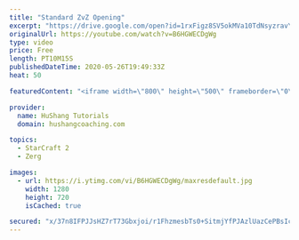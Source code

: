 ```yaml
---
title: "Standard ZvZ Opening"
excerpt: "https://drive.google.com/open?id=1rxFigz8SV5okMVa10TdNsyzravYgkTjE  Interested in lessons? Email Devon directly at hushangtutorials@outlook.com ------------------------------------------------------------------------------------------------------- Want to support HuShang Tutorials directly? Patreon is"
originalUrl: https://youtube.com/watch?v=B6HGWECDgWg
type: video
price: Free
length: PT10M15S
publishedDateTime: 2020-05-26T19:49:33Z
heat: 50

featuredContent: "<iframe width=\"800\" height=\"500\" frameborder=\"0\" src=\"https://www.youtube.com/embed/B6HGWECDgWg\" allow=\"accelerometer; autoplay; encrypted-media; gyroscope; picture-in-picture\" allowfullscreen></iframe>"

provider:
  name: HuShang Tutorials
  domain: hushangcoaching.com

topics:
  - StarCraft 2
  - Zerg

images:
  - url: https://i.ytimg.com/vi/B6HGWECDgWg/maxresdefault.jpg
    width: 1280
    height: 720
    isCached: true

secured: "x/37n8IFPJJsHZ7rT73Gbxjoi/r1FhzmesbTs0+SitmjYfPJAzlUazCePBsIcYEtAIjr5P8Uqaq/UdraFKuhy/AtyGc9Xh/VnjJ8NhHxtkdiNYIYG6cpn9Rs1juHgpy+F3CXdycyLBwYUa0bUMlEUZg4HYkg6NSE8tZbusY72ZsAf9Hs4REopYp5G93lvvPTzwaZCTOvgR7axKpSg5QrGshCa3XHfTlts/kvCCBAPiIg4Vk2fQTAZLTHIZgxeiDdqXJeDyrF8RoDtfM/4iQsXJyW7nVrZrYncDG6XcURinGhIskgCwBmh3AmDTUgp20iLmT8N6kAu0CQ0iduYU8U9zQV+3pXUaobexRXxK0TnQ9vxa4D1o4i5pC7Ike0IodmGO0BI8CSXRU0iNwKE9mNhhSTP47q14hJyQNPxbUJ7oU=;9PdZLSE42neRi/c3oVbLcw=="
---
```


